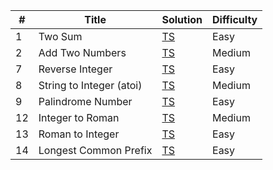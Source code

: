 | #   | Title                    | Solution                                                         | Difficulty |
| --- | ------------------------ | ---------------------------------------------------------------- | ---------- |
| 1   | Two Sum                  | [TS](./src/easy/two-sum/two-sum.ts)                              | Easy       |
| 2   | Add Two Numbers          | [TS](./src/medium/add-two-numbers/add-two-numbers.ts)            | Medium     |
| 7   | Reverse Integer          | [TS](./src/easy/reverse-integer/reverse-integer.ts)              | Easy       |
| 8   | String to Integer (atoi) | [TS](./src/medium/string-to-integer/string-to-integer.ts)        | Medium     |
| 9   | Palindrome Number        | [TS](./src/easy/palindrome-number/palindrome-number.ts)          | Easy       |
| 12  | Integer to Roman         | [TS](./src/medium/integer-to-roman/integer-to-roman.ts)          | Medium     |
| 13  | Roman to Integer         | [TS](./src/easy/roman-to-integer/roman-to-integer.ts)            | Easy       |
| 14  | Longest Common Prefix    | [TS](./src/easy/longest-common-prefix/longest-common-prefix.ts)  | Easy       |
